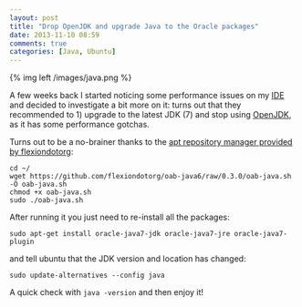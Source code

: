 ```yaml
---
layout: post
title: "Drop OpenJDK and upgrade Java to the Oracle packages"
date: 2013-11-10 08:59
comments: true
categories: [Java, Ubuntu]
---
```


{% img left /images/java.png %}

A few weeks back I started noticing some performance
issues on my [IDE](http://www.jetbrains.com/phpstorm/) and decided to investigate a bit more
on it: turns out that they recommended to 1) upgrade to
the latest JDK (7) and stop using [OpenJDK](http://openjdk.java.net/), as it has
some performance gotchas.

Turns out to be a no-brainer thanks to the [apt repository manager provided by flexiondotorg](https://github.com/flexiondotorg/oab-java6):

<!-- more -->

```
cd ~/
wget https://github.com/flexiondotorg/oab-java6/raw/0.3.0/oab-java.sh -O oab-java.sh
chmod +x oab-java.sh
sudo ./oab-java.sh
```

After running it you just need to re-install all the packages:

```
sudo apt-get install oracle-java7-jdk oracle-java7-jre oracle-java7-plugin
```

and tell ubuntu that the JDK version and location has changed:

```
sudo update-alternatives --config java
```

A quick check with `java -version` and then enjoy it!
